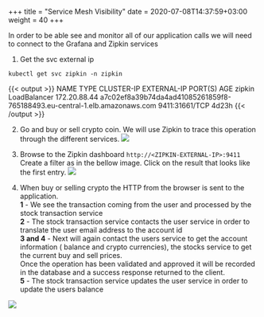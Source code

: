 +++
title = "Service Mesh Visibility"
date = 2020-07-08T14:37:59+03:00
weight = 40
+++


In order to be able see and monitor all of our application calls we will need to connect to the Grafana and Zipkin services 

1. Get the svc external ip
```
kubectl get svc zipkin -n zipkin
```

{{< output >}}
NAME      TYPE           CLUSTER-IP     EXTERNAL-IP                                                                 PORT(S)          AGE
zipkin    LoadBalancer   172.20.88.44   a7c02ef8a39b74da4ad41085261859f8-765188493.eu-central-1.elb.amazonaws.com   9411:31661/TCP   4d23h
{{< /output >}}

2. Go and buy or sell crypto coin. We will use Zipkin to trace this operation through the different services.
![](/images/050_040_2.JPG)



3. Browse to the Zipkin dashboard `http://<ZIPKIN-EXTERNAL-IP>:9411`
Create a filter as in the bellow image.
Click on the result that looks like the first entry.
![](/images/050_040_1.JPG)

4. When buy or selling crypto the HTTP from the browser is sent to the application.  
 **1** - We see the transaction coming from the user and processed by the stock transaction service  
 **2** - The stock transaction service contacts the user service in order to translate the user email address to the account id  
 **3 and 4** - Next will again contact the users service to get the account information ( balance and crypto currencies), the stocks service to get the current buy and sell prices.  
 Once the operation has been validated and approved it will be recorded in the database and a success response returned to the client.   
 **5** - The stock transaction service updates the user service in order to update the users balance

![](/images/nsm_trace.png)